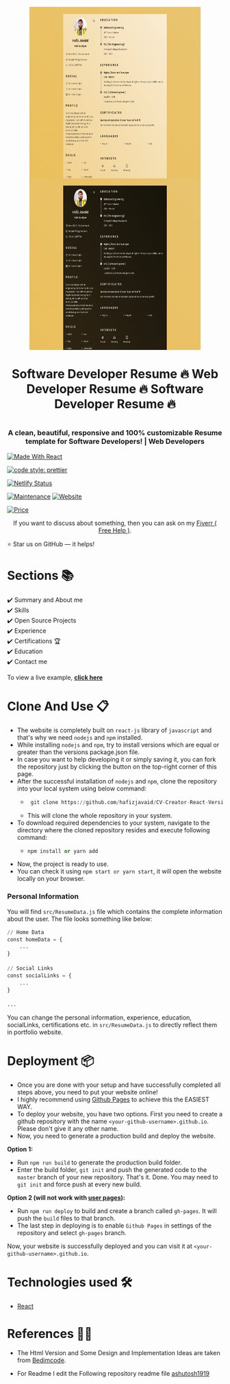 <p align="center"> 
    <img src="./src/assets/light-demo.png" align="center" width="400" height="400"></img>
    <img src="./src/assets/dark-demo.png" align="center"  width="400" height="400"></img>
</p>

<h1 align="center"> Software Developer Resume 🔥 Web Developer Resume 🔥 Software Developer Resume 🔥<h1> 
<h3 align="center"> A clean, beautiful, responsive and 100% customizable Resume <br /> template for Software Developers! | Web Developers</h3>

<p align="center">
 
  <a href="https://reactjs.org/"><img alt="Made With React" src="https://img.shields.io/badge/made%20with-react-61DAFB?style=flat-square" /></a>
 
  <a href="https://github.com/prettier/prettier"><img alt="code style: prettier" src="https://img.shields.io/badge/code_style-prettier-ff69b4.svg?style=flat-square?style=flat-square" /></a>

<a href="https://app.netlify.com/sites/ashutosh1919portfolio/deploys"><img alt="Netlify Status" src="https://api.netlify.com/api/v1/badges/abf59f82-3251-4040-b24c-949b86691642/deploy-status?style=flat-square" /></a>

<a href="https://github.com/ashutosh1919/masterPortfolio/commits/master"><img alt="Maintenance" src="https://img.shields.io/badge/maintained-yes-green.svg?style=flat-square" /></a>
<a href="http://badges.mit-license.org/"><img alt="Website" src="https://img.shields.io/badge/website-up-yellow?style=flat-square" /></a>

<a href="https://img.shields.io/badge/price-free-ff69b4"><img alt="Price" src="https://img.shields.io/badge/price-free-ff69b4?style=flat-square" /></a>

</p>
<p align="center">If you want to discuss about something, then you can ask on my <a href="https://www.fiverr.com/codeaddictor">Fiverr ( Free Help )</a>.</p>

:star: Star us on GitHub — it helps!

# Sections 📚

✔️ Summary and About me\
✔️ Skills \
✔️ Open Source Projects\
✔️ Experience\
✔️ Certifications 🏆\
✔️ Education\
✔️ Contact me

To view a live example, **[click here](https://cv-creator-react.netlify.app/)**

# Clone And Use 📋

- The website is completely built on `react-js` library of `javascript` and that's why we need `nodejs` and `npm` installed.
- While installing `nodejs` and `npm`, try to install versions which are equal or greater than the versions package.json file.
- In case you want to help developing it or simply saving it, you can fork the repository just by clicking the button on the top-right corner of this page.
- After the successful installation of `nodejs` and `npm`, clone the repository into your local system using below command:
  - ```python
     git clone https://github.com/hafizjavaid/CV-Creator-React-Version
    ```
  - This will clone the whole repository in your system.
- To download required dependencies to your system, navigate to the directory where the cloned repository resides and execute following command:
  - ```python
    npm install or yarn add
    ```
- Now, the project is ready to use.
- You can check it using `npm start or yarn start`, it will open the website locally on your browser.

### Personal Information

You will find `src/ResumeData.js` file which contains the complete information about the user. The file looks something like below:

```python
// Home Data
const homeData = {
    ...
}

// Social Links
const socialLinks = {
    ...
}

...
```

You can change the personal information, experience, education, socialLinks, certifications etc. in `src/ResumeData.js` to directly reflect them in portfolio website.

# Deployment 📦

- Once you are done with your setup and have successfully completed all steps above, you need to put your website online!
- I highly recommend using [Github Pages](https://create-react-app.dev/docs/deployment/#github-pages) to achieve this the EASIEST WAY.
- To deploy your website, you have two options. First you need to create a github repository with the name `<your-github-username>.github.io`. Please don't give it any other name.
- Now, you need to generate a production build and deploy the website.

**Option 1:**

- Run `npm run build` to generate the production build folder.
- Enter the build folder, `git init` and push the generated code to the `master` branch of your new repository. That's it. Done.
  You may need to `git init` and force push at every new build.

**Option 2 (will not work with [user pages](https://docs.github.com/en/github/working-with-github-pages/about-github-pages)):**

- Run `npm run deploy` to build and create a branch called `gh-pages`. It will push the `build` files to that branch.
- The last step in deploying is to enable `Github Pages` in settings of the repository and select `gh-pages` branch.

Now, your website is successfully deployed and you can visit it at `<your-github-username>.github.io`.

# Technologies used 🛠️

- [React](https://reactjs.org/)

# References 👏🏻

- The Html Version and Some Design and Implementation Ideas are taken from [Bedimcode](https://www.youtube.com/channel/UCgkDs77BoEhMIgRUB4MKrtQ).

- For Readme I edit the Following repository readme file [ashutosh1919](https://github.com/ashutosh1919/masterPortfolio#readme)
